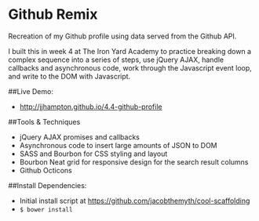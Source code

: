 # Github Remix

Recreation of my Github profile using data served from the Github API.

I built this in week 4 at The Iron Yard Academy to practice  breaking down a complex sequence into a series of steps, use jQuery AJAX, handle callbacks and asynchronous code, work through the Javascript event loop, and write to the DOM with Javascript.

##Live Demo:
* http://jjhampton.github.io/4.4-github-profile

##Tools & Techniques

- jQuery AJAX promises and callbacks
- Asynchronous code to insert large amounts of JSON to DOM
- SASS and Bourbon for CSS styling and layout
- Bourbon Neat grid for responsive design for the search result columns
- Github Octicons


##Install Dependencies:
* Initial install script at https://github.com/jacobthemyth/cool-scaffolding
* `$ bower install`
